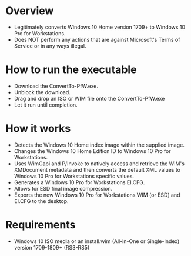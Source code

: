 # Overview
- Legitimately converts Windows 10 Home version 1709+ to Windows 10 Pro for Workstations.
- Does NOT perform any actions that are against Microsoft's Terms of Service or in any ways illegal.

# How to run the executable
- Download the ConvertTo-PfW.exe.
- Unblock the download.
- Drag and drop an ISO or WIM file onto the ConvertTo-PfW.exe
- Let it run until completion.

# How it works
- Detects the Windows 10 Home index image within the supplied image.
- Changes the Windows 10 Home Edition ID to Windows 10 Pro for Workstations.
- Uses WimGapi and P/Invoke to natively access and retrieve the WIM's XMDocument metadata and then converts the default XML values to Windows 10 Pro for Workstations specific values.
- Generates a Windows 10 Pro for Workstations EI.CFG.
- Allows for ESD final image compression.
- Exports the new Windows 10 Pro for Workstations WIM (or ESD) and EI.CFG to the desktop.

# Requirements
- Windows 10 ISO media or an install.wim (All-in-One or Single-Index) version 1709-1809+ (RS3-RS5)
